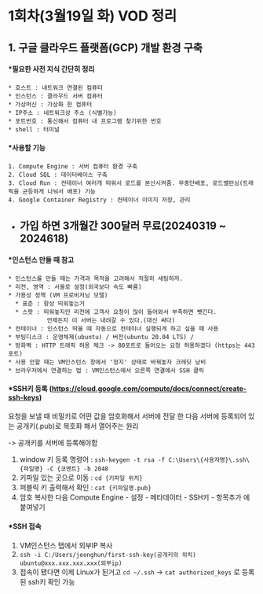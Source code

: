 # 1회차(3월19일 화) VOD 정리

## 1. 구글 클라우드 플랫폼(GCP) 개발 환경 구축

  #### *필요한 사전 지식 간단히 정리  
    * 호스트 : 네트워크 연결된 컴퓨터
    * 인스턴스 : 클라우드 서버 컴퓨터
    * 가상머신 : 가상화 한 컴퓨터
    * IP주소 : 네트워크상 주소 (식별가능)
    * 포트번호 : 통신해서 컴퓨터 내 프로그램 찾기위한 번호
    * shell : 터미널
    
  #### *사용할 기능
    1. Compute Engine : 서버 컴퓨터 환경 구축
    2. Cloud SQL : 데이터베이스 구축
    3. Cloud Run : 컨테이너 여러개 띄워서 로드를 분산시켜줌. 무중단배포, 로드밸런싱(트래픽을 균등하게 나눠서 배포) 기능
    4. Google Container Registry : 컨테이너 이미지 저장, 관리
    
  * ## **가입 하면 3개월간 300달러 무료(20240319 ~ 2024618)**
  
  #### *인스턴스 만들 때 참고
    * 인스턴스를 만들 때는 가격과 목적을 고려해서 적절히 세팅하자.
    * 리전, 영역 : 서울로 설정(외국보다 속도 빠름)
    * 가용성 정책 (VM 프로비저닝 모델)
      * 표준 : 항상 띄워놓는거
      * 스팟 : 띄워놓지만 리전에 고객사 요청이 많이 들어와서 부족하면 뺏긴다.
               언제든지 이 서버는 내려갈 수 있다.(대신 싸다)
    * 컨테이너 : 인스턴스 띄울 때 자동으로 컨테이너 실행되게 하고 싶을 때 사용
    * 부팅디스크 : 운영체제(ubuntu) / 버전(ubuntu 20.04 LTS) /   
    * 방화벽 : HTTP 트래픽 허용 체크 -> 80포트로 들어오는 요청 허용하겠다 (https는 443포트)
    * 사용 안할 때는 VM인스턴스 창에서 '정지' 상태로 바꿔놓자 크레딧 낭비
    * 브라우저에서 연결하는 법 : VM인스턴스에서 오른쪽 연결에서 SSH 클릭
    
  #### *SSH키 등록 (<https://cloud.google.com/compute/docs/connect/create-ssh-keys>)
  요청을 보낼 때 비밀키로 어떤 값을 암호화해서 서버에 전달 한 다음 서버에 등록되어 있는 공개키(.pub)로 복호화 해서 열어주는 원리
    
  -> 공개키를 서버에 등록해야함
  
  1. window 키 등록 명령어 : `ssh-keygen -t rsa -f C:\Users\{사용자명}\.ssh\{파일명} -C {코멘트} -b 2048`
  2. 키파일 있는 곳으로 이동 : `cd {키파일 위치}`
  3. 퍼블릭 키 출력해서 확인 : `cat {키파일명.pub}`
  4. 암호 복사한 다음 Compute Engine - 설정 - 메타데이터 - SSH키 - 항목추가 에 붙여넣기
    
  #### *SSH 접속
  1. VM인스턴스 탭에서 외부IP 복사
  2. `ssh -i C:/Users/jeonghun/first-ssh-key(공개키의 위치) ubuntu@xxx.xxx.xxx.xxx(외부ip)`
  3. 접속이 됐다면 이제 Linux가 된거고 `cd ~/.ssh` -> `cat authorized_keys` 로 등록된 ssh키 확인 가능
